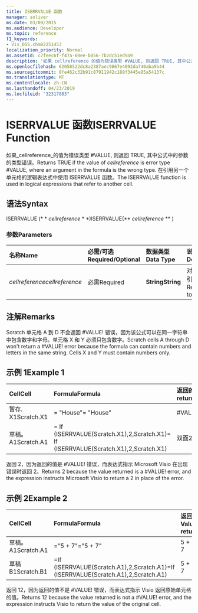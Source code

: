 ```yaml
---
title: ISERRVALUE 函数
manager: soliver
ms.date: 03/09/2015
ms.audience: Developer
ms.topic: reference
f1_keywords:
- Vis_DSS.chm82251453
localization_priority: Normal
ms.assetid: c7feec6f-f47a-60ee-b056-7b2dc51ed9a9
description: '如果 cellreference 的值为错误类型 #VALUE, 则返回 TRUE, 其中公式中的参数的类型错误。 在引用另一个单元格的逻辑表达式中使用 ISERRVALUE 函数。'
ms.openlocfilehash: 62058522dc8a2387aec9867e4892da740aba9b44
ms.sourcegitcommit: 8fe462c32b91c87911942c188f3445e85a54137c
ms.translationtype: MT
ms.contentlocale: zh-CN
ms.lasthandoff: 04/23/2019
ms.locfileid: "32317883"
---
```

# <a name="iserrvalue-function"></a><span data-ttu-id="0a651-104">ISERRVALUE 函数</span><span class="sxs-lookup"><span data-stu-id="0a651-104">ISERRVALUE Function</span></span>

<span data-ttu-id="0a651-105">如果_cellreference_的值为错误类型 #VALUE, 则返回 TRUE, 其中公式中的参数的类型错误。</span><span class="sxs-lookup"><span data-stu-id="0a651-105">Returns TRUE if the value of  _cellreference_ is error type #VALUE, where an argument in the formula is the wrong type.</span></span> <span data-ttu-id="0a651-106">在引用另一个单元格的逻辑表达式中使用 ISERRVALUE 函数。</span><span class="sxs-lookup"><span data-stu-id="0a651-106">The ISERRVALUE function is used in logical expressions that refer to another cell.</span></span> 
  
## <a name="syntax"></a><span data-ttu-id="0a651-107">语法</span><span class="sxs-lookup"><span data-stu-id="0a651-107">Syntax</span></span>

<span data-ttu-id="0a651-108">ISERRVALUE (\* \* *cellreference* \* \*)</span><span class="sxs-lookup"><span data-stu-id="0a651-108">ISERRVALUE(\*\* *cellreference* \*\* )</span></span> 
  
### <a name="parameters"></a><span data-ttu-id="0a651-109">参数</span><span class="sxs-lookup"><span data-stu-id="0a651-109">Parameters</span></span>

|<span data-ttu-id="0a651-110">**名称**</span><span class="sxs-lookup"><span data-stu-id="0a651-110">**Name**</span></span>|<span data-ttu-id="0a651-111">**必需/可选**</span><span class="sxs-lookup"><span data-stu-id="0a651-111">**Required/Optional**</span></span>|<span data-ttu-id="0a651-112">**数据类型**</span><span class="sxs-lookup"><span data-stu-id="0a651-112">**Data Type**</span></span>|<span data-ttu-id="0a651-113">**说明**</span><span class="sxs-lookup"><span data-stu-id="0a651-113">**Description**</span></span>|
|:-----|:-----|:-----|:-----|
| <span data-ttu-id="0a651-114">_cellreference_</span><span class="sxs-lookup"><span data-stu-id="0a651-114">_cellreference_</span></span> <br/> |<span data-ttu-id="0a651-115">必需</span><span class="sxs-lookup"><span data-stu-id="0a651-115">Required</span></span>  <br/> |<span data-ttu-id="0a651-116">**String**</span><span class="sxs-lookup"><span data-stu-id="0a651-116">**String**</span></span> <br/> |<span data-ttu-id="0a651-117">对单元格的引用。</span><span class="sxs-lookup"><span data-stu-id="0a651-117">Reference to a cell.</span></span>  <br/> |
   
## <a name="remarks"></a><span data-ttu-id="0a651-118">注解</span><span class="sxs-lookup"><span data-stu-id="0a651-118">Remarks</span></span>

<span data-ttu-id="0a651-p103">Scratch 单元格 A 到 D 不会返回 #VALUE! 错误，因为该公式可以在同一字符串中包含数字和字母。单元格 X 和 Y 必须只包含数字。</span><span class="sxs-lookup"><span data-stu-id="0a651-p103">Scratch cells A through D won't return a #VALUE! error because the formula can contain numbers and letters in the same string. Cells X and Y must contain numbers only.</span></span> 
  
## <a name="example-1"></a><span data-ttu-id="0a651-122">示例 1</span><span class="sxs-lookup"><span data-stu-id="0a651-122">Example 1</span></span>

|<span data-ttu-id="0a651-123">**Cell**</span><span class="sxs-lookup"><span data-stu-id="0a651-123">**Cell**</span></span>|<span data-ttu-id="0a651-124">**Formula**</span><span class="sxs-lookup"><span data-stu-id="0a651-124">**Formula**</span></span>|<span data-ttu-id="0a651-125">**返回的值**</span><span class="sxs-lookup"><span data-stu-id="0a651-125">**Value returned**</span></span>|
|:-----|:-----|:-----|
|<span data-ttu-id="0a651-126">暂存. X1</span><span class="sxs-lookup"><span data-stu-id="0a651-126">Scratch.X1</span></span>  <br/> |<span data-ttu-id="0a651-127">= "House"</span><span class="sxs-lookup"><span data-stu-id="0a651-127">= "House"</span></span>  <br/> |<span data-ttu-id="0a651-128">#VALUE!</span><span class="sxs-lookup"><span data-stu-id="0a651-128">#VALUE!</span></span>  <br/> |
|<span data-ttu-id="0a651-129">草稿。 A1</span><span class="sxs-lookup"><span data-stu-id="0a651-129">Scratch.A1</span></span>  <br/> |<span data-ttu-id="0a651-130">= If (ISERRVALUE(Scratch.X1),2,Scratch.X1)</span><span class="sxs-lookup"><span data-stu-id="0a651-130">= If (ISERRVALUE(Scratch.X1),2,Scratch.X1)</span></span>  <br/> |<span data-ttu-id="0a651-131">双面</span><span class="sxs-lookup"><span data-stu-id="0a651-131">2</span></span>  <br/> |
   
<span data-ttu-id="0a651-p104">返回 2，因为返回的值是 #VALUE! 错误，而表达式指示 Microsoft Visio 在出现错误时返回 2。</span><span class="sxs-lookup"><span data-stu-id="0a651-p104">Returns 2 because the value returned is a #VALUE! error, and the expression instructs Microsoft Visio to return a 2 in place of the error.</span></span>
  
## <a name="example-2"></a><span data-ttu-id="0a651-134">示例 2</span><span class="sxs-lookup"><span data-stu-id="0a651-134">Example 2</span></span>

|<span data-ttu-id="0a651-135">**Cell**</span><span class="sxs-lookup"><span data-stu-id="0a651-135">**Cell**</span></span>|<span data-ttu-id="0a651-136">**Formula**</span><span class="sxs-lookup"><span data-stu-id="0a651-136">**Formula**</span></span>|<span data-ttu-id="0a651-137">**返回的值**</span><span class="sxs-lookup"><span data-stu-id="0a651-137">**Value returned**</span></span>|
|:-----|:-----|:-----|
|<span data-ttu-id="0a651-138">草稿。 A1</span><span class="sxs-lookup"><span data-stu-id="0a651-138">Scratch.A1</span></span>  <br/> |<span data-ttu-id="0a651-139">="5 + 7"</span><span class="sxs-lookup"><span data-stu-id="0a651-139">="5 + 7"</span></span>  <br/> |<span data-ttu-id="0a651-140">5 + 7</span><span class="sxs-lookup"><span data-stu-id="0a651-140">5 + 7</span></span>  <br/> |
|<span data-ttu-id="0a651-141">草稿 B1</span><span class="sxs-lookup"><span data-stu-id="0a651-141">Scratch.B1</span></span>  <br/> |<span data-ttu-id="0a651-142">=If (ISERRVALUE(Scratch.A1),2,Scratch.A1)</span><span class="sxs-lookup"><span data-stu-id="0a651-142">=If (ISERRVALUE(Scratch.A1),2,Scratch.A1)</span></span>  <br/> |<span data-ttu-id="0a651-143">5 + 7</span><span class="sxs-lookup"><span data-stu-id="0a651-143">5 + 7</span></span>  <br/> |
   
<span data-ttu-id="0a651-p105">返回 12，因为返回的值不是 #VALUE! 错误，而表达式指示 Visio 返回原始单元格的值。</span><span class="sxs-lookup"><span data-stu-id="0a651-p105">Returns 12 because the value returned is not a #VALUE! error, and the expression instructs Visio to return the value of the original cell.</span></span>
  

